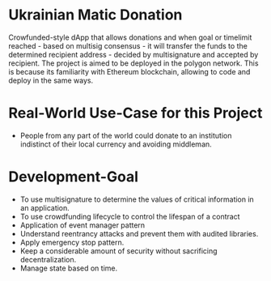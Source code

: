 # Ukrainian Matic Donation
Crowfunded-style dApp that allows donations and when goal or timelimit reached - based on multisig consensus - it will transfer the funds to the determined recipient address - decided by multisignature and accepted by recipient. The project is aimed to be deployed in the polygon network. This is because its familiarity with Ethereum blockchain, allowing to code and deploy in the same ways.

# Real-World Use-Case for this Project
-	People from any part of the world could donate to an institution indistinct of their local currency and avoiding middleman.

# Development-Goal
-	To use multisignature to determine the values of critical information in an application.
-	To use crowdfunding lifecycle to control the lifespan of a contract
-	Application of event manager pattern
-	Understand reentrancy attacks and prevent them with audited libraries. 
-	Apply emergency stop pattern.
-	Keep a considerable amount of security without sacrificing decentralization. 
-	Manage state based on time.
